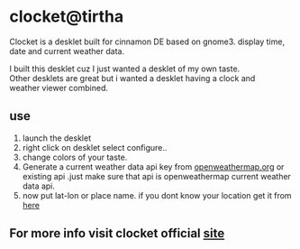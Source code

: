# clocket@tirtha

Clocket is a desklet built for cinnamon DE based on gnome3.
display time, date and current weather data.<br>

I built this desklet cuz I just wanted a desklet of my own taste.<br>
Other desklets are great but i wanted a desklet having a clock and <br>
weather viewer combined.<br>

## use

<ol>
<li>launch the desklet</li>
<li>right click on desklet select configure..</li>
<li>change colors of your taste.</li>
<li>Generate a current weather data api key from <a href="https://openweathermap.org/price">openweathermap.org</a> or existing api .just make sure that api is openweathermap
current weather data api.</li>
<li>now put lat-lon or place name. if you dont know your location get it from <a href="https://tirtharajsinha.github.io/clocket/#latlon">here</a></li>
</ol>


## For more info visit clocket official <a href="https://tirtharajsinha.github.io/clocket/">site <br>

<img src="https://github.com/tirtharajsinha/clocket/blob/main/static/applyss.png" alt="">
